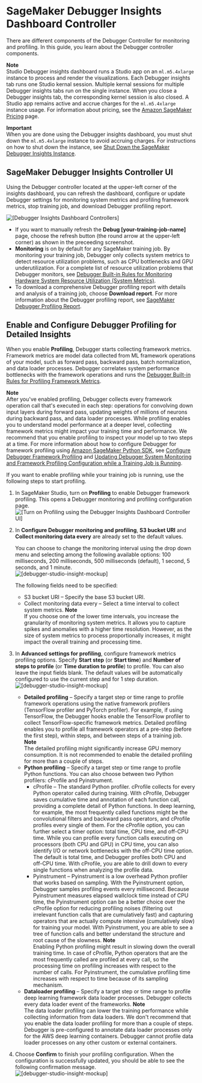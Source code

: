 # SageMaker Debugger Insights Dashboard Controller<a name="debugger-on-studio-insights-controllers"></a>

There are different components of the Debugger Controller for monitoring and profiling\. In this guide, you learn about the Debugger controller components\.

**Note**  
Studio Debugger insights dashboard runs a Studio app on an `ml.m5.4xlarge` instance to process and render the visualizations\. Each Debugger insights tab runs one Studio kernal session\. Multiple kernal sessions for multiple Debugger insights tabs run on the single instance\. When you close a Debugger insights tab, the corresponding kernel session is also closed\. A Studio app remains active and accrue charges for the `ml.m5.4xlarge` instance usage\. For information about pricing, see the [Amazon SageMaker Pricing](https://aws.amazon.com/sagemaker/pricing/) page\.

**Important**  
When you are done using the Debugger insights dashboard, you must shut down the `ml.m5.4xlarge` instance to avoid accruing charges\. For instructions on how to shut down the instance, see [Shut Down the SageMaker Debugger Insights Instance](debugger-on-studio-insights-close.md)\.

## SageMaker Debugger Insights Controller UI<a name="debugger-on-studio-insights-controller"></a>

Using the Debugger controller located at the upper\-left corner of the insights dashboard, you can refresh the dashboard, configure or update Debugger settings for monitoring system metrics and profiling framework metrics, stop training job, and download Debugger profiling report\.

![\[Debugger Insights Dashboard Controllers\]](http://docs.aws.amazon.com/sagemaker/latest/dg/images/debugger/debugger-studio-insights-refresh.png)
+ If you want to manually refresh the **Debug \[your\-training\-job\-name\]** page, choose the refresh button \(the round arrow at the upper\-left corner\) as shown in the preceeding screenshot\. 
+ **Monitoring** is on by default for any SageMaker training job\. By monitoring your training job, Debugger only collects system metrics to detect resource utilization problems, such as CPU bottlenecks and GPU underutilization\. For a complete list of resource utilization problems that Debugger monitors, see [Debugger Built\-in Rules for Monitoring Hardware System Resource Utilization \(System Metrics\)](debugger-built-in-rules.md#built-in-rules-monitoring)\.
+ To download a comprehensive Debugger profiling report with details and analysis of a training job, choose **Download report**\. For more information about the Debugger profiling report, see [SageMaker Debugger Profiling Report](debugger-profiling-report.md)\.

## Enable and Configure Debugger Profiling for Detailed Insights<a name="debugger-on-studio-insights-update-config"></a>

When you enable **Profiling**, Debugger starts collecting framework metrics\. Framework metrics are model data collected from ML framework operations of your model, such as forward pass, backward pass, batch normalization, and data loader processes\. Debugger correlates system performance bottlenecks with the framework operations and runs the [Debugger Built\-in Rules for Profiling Framework Metrics](debugger-built-in-rules.md#built-in-rules-profiling)\.

**Note**  
After you've enabled profiling, Debugger collects every framework operation call that's executed in each step: operations for convolving down input layers during forward pass, updating weights of millions of neurons during backward pass, and data loader processes\. While profiling enables you to understand model performance at a deeper level, collecting framework metrics might impact your training time and performance\. We recommend that you enable profiling to inspect your model up to two steps at a time\. For more information about how to configure Debugger for framework profiling using [Amazon SageMaker Python SDK](https://sagemaker.readthedocs.io), see [Configure Debugger Framework Profiling](debugger-configure-framework-profiling.md) and [Updating Debugger System Monitoring and Framework Profiling Configuration while a Training Job is Running](debugger-update-monitoring-profiling.md)\.

If you want to enable profiling while your training job is running, use the following steps to start profiling\.

1. In SageMaker Studio, turn on **Profiling** to enable Debugger framework profiling\. This opens a Debugger monitoring and profiling configuration page\.  
![\[Turn on Profiling using the Debugger Insights Dashboard Controller UI\]](http://docs.aws.amazon.com/sagemaker/latest/dg/images/debugger/debugger-studio-enable-profiling-1.png)

1. In **Configure Debugger monitoring and profiling**, **S3 bucket URI** and **Collect monitoring data every** are already set to the default values\. 

   You can choose to change the monitoring interval using the drop down menu and selecting among the following available options: 100 milliseconds, 200 milliseconds, 500 milliseconds \(default\), 1 second, 5 seconds, and 1 minute\.   
![\[debugger-studio-insight-mockup\]](http://docs.aws.amazon.com/sagemaker/latest/dg/images/debugger/debugger-studio-enable-profiling-2.png)

   The following fields need to be specified:
   + S3 bucket URI – Specify the base S3 bucket URI\.
   + Collect monitoring data every – Select a time interval to collect system metrics\.
**Note**  
If you choose one of the lower time intervals, you increase the granularity of monitoring system metrics\. It allows you to capture spikes and anomalies with a higher time resolution\. However, as the size of system metrics to process proportionally increases, it might impact the overall training and processing time\.

1. In **Advanced settings for profiling**, configure framework metrics profiling options\. Specify **Start step** \(or **Start time**\) and **Number of steps to profile** \(or **Time duration to profile**\) to profile\. You can also leave the input fields blank\. The default values will be automatically configured to use the current step and for 1 step duration\.  
![\[debugger-studio-insight-mockup\]](http://docs.aws.amazon.com/sagemaker/latest/dg/images/debugger/debugger-studio-enable-profiling-3.gif)
   + **Detailed profiling** – Specify a target step or time range to profile framework operations using the native framework profilers \(TensorFlow profiler and PyTorch profiler\)\. For example, if using TensorFlow, the Debugger hooks enable the TensorFlow profiler to collect TensorFlow\-specific framework metrics\. Detailed profiling enables you to profile all framework operators at a pre\-step \(before the first step\), within steps, and between steps of a training job\.
**Note**  
The detailed profiling might significantly increase GPU memory consumption\. It is not recommended to enable the detailed profiling for more than a couple of steps\.
   + **Python profiling** – Specify a target step or time range to profile Python functions\. You can also choose between two Python profilers: cProfile and Pyinstrument\.
     + cProfile – The standard Python profiler\. cProfile collects for every Python operator called during training\. With cProfile, Debugger saves cumulative time and annotation of each function call, providing a complete detail of Python functions\. In deep learning, for example, the most frequently called functions might be the convolutional filters and backward pass operators, and cProfile profiles every single of them\. For the cProfile option, you can further select a timer option: total time, CPU time, and off\-CPU time\. While you can profile every function calls executing on processors \(both CPU and GPU\) in CPU time, you can also identify I/O or network bottlenecks with the off\-CPU time option\. The default is total time, and Debugger profiles both CPU and off\-CPU time\. With cProfile, you are able to drill down to every single functions when analyzing the profile data\.
     + Pyinstrument – Pyinstrument is a low overhead Python profiler that works based on sampling\. With the Pyinstrument option, Debugger samples profiling events every millisecond\. Because Pyinstrument measures elapsed wallclock time instead of CPU time, the Pyinstrument option can be a better choice over the cProfile option for reducing profiling noises \(filtering out irrelevant function calls that are cumulatively fast\) and capturing operators that are actually compute intensive \(cumulatively slow\) for training your model\. With Pyinstrument, you are able to see a tree of function calls and better understand the structure and root cause of the slowness\.
**Note**  
Enabling Python profiling might result in slowing down the overall training time\. In case of cProfile, Python operators that are the most frequently called are profiled at every call, so the processing time on profiling increases with respect to the number of calls\. For Pyinstrument, the cumulative profiling time increases with respect to time because of its sampling mechanism\.
   + **Dataloader profiling** – Specify a target step or time range to profile deep learning framework data loader processes\. Debugger collects every data loader event of the frameworks\.
**Note**  
The data loader profiling can lower the training performance while collecting information from data loaders\. We don't recommend that you enable the data loader profiling for more than a couple of steps\.  
Debugger is pre\-configured to annotate data loader processes only for the AWS deep learning containers\. Debugger cannot profile data loader processes on any other custom or external containers\.

1. Choose **Confirm** to finish your profiling configuration\. When the configuration is successfully updated, you should be able to see the following confirmation message\.  
![\[debugger-studio-insight-mockup\]](http://docs.aws.amazon.com/sagemaker/latest/dg/images/debugger/debugger-studio-enable-profiling-4.png)